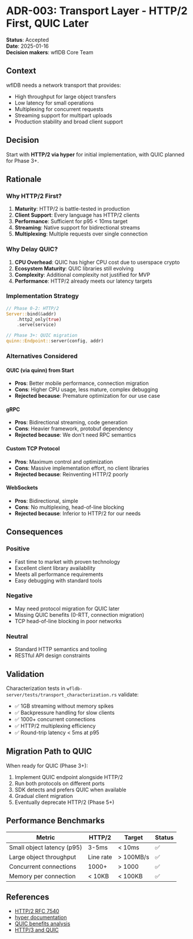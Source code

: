 # ADR-003: Transport Layer - HTTP/2 First, QUIC Later

**Status**: Accepted  
**Date**: 2025-01-16  
**Decision makers**: wflDB Core Team  

## Context

wflDB needs a network transport that provides:

- High throughput for large object transfers
- Low latency for small operations
- Multiplexing for concurrent requests
- Streaming support for multipart uploads
- Production stability and broad client support

## Decision

Start with **HTTP/2 via hyper** for initial implementation, with QUIC planned for Phase 3+.

## Rationale

### Why HTTP/2 First?

1. **Maturity**: HTTP/2 is battle-tested in production
2. **Client Support**: Every language has HTTP/2 clients
3. **Performance**: Sufficient for p95 < 10ms target
4. **Streaming**: Native support for bidirectional streams
5. **Multiplexing**: Multiple requests over single connection

### Why Delay QUIC?

1. **CPU Overhead**: QUIC has higher CPU cost due to userspace crypto
2. **Ecosystem Maturity**: QUIC libraries still evolving
3. **Complexity**: Additional complexity not justified for MVP
4. **Performance**: HTTP/2 already meets our latency targets

### Implementation Strategy

```rust
// Phase 0-2: HTTP/2
Server::bind(&addr)
    .http2_only(true)
    .serve(service)

// Phase 3+: QUIC migration
quinn::Endpoint::server(config, addr)
```

### Alternatives Considered

#### QUIC (via quinn) from Start
- **Pros**: Better mobile performance, connection migration
- **Cons**: Higher CPU usage, less mature, complex debugging
- **Rejected because**: Premature optimization for our use case

#### gRPC
- **Pros**: Bidirectional streaming, code generation
- **Cons**: Heavier framework, protobuf dependency
- **Rejected because**: We don't need RPC semantics

#### Custom TCP Protocol
- **Pros**: Maximum control and optimization
- **Cons**: Massive implementation effort, no client libraries
- **Rejected because**: Reinventing HTTP/2 poorly

#### WebSockets
- **Pros**: Bidirectional, simple
- **Cons**: No multiplexing, head-of-line blocking
- **Rejected because**: Inferior to HTTP/2 for our needs

## Consequences

### Positive
- Fast time to market with proven technology
- Excellent client library availability
- Meets all performance requirements
- Easy debugging with standard tools

### Negative
- May need protocol migration for QUIC later
- Missing QUIC benefits (0-RTT, connection migration)
- TCP head-of-line blocking in poor networks

### Neutral
- Standard HTTP semantics and tooling
- RESTful API design constraints

## Validation

Characterization tests in `wfldb-server/tests/transport_characterization.rs` validate:
- ✅ 1GB streaming without memory spikes
- ✅ Backpressure handling for slow clients
- ✅ 1000+ concurrent connections
- ✅ HTTP/2 multiplexing efficiency
- ✅ Round-trip latency < 5ms at p95

## Migration Path to QUIC

When ready for QUIC (Phase 3+):

1. Implement QUIC endpoint alongside HTTP/2
2. Run both protocols on different ports
3. SDK detects and prefers QUIC when available
4. Gradual client migration
5. Eventually deprecate HTTP/2 (Phase 5+)

## Performance Benchmarks

| Metric | HTTP/2 | Target | Status |
|--------|--------|--------|--------|
| Small object latency (p95) | 3-5ms | < 10ms | ✅ |
| Large object throughput | Line rate | > 100MB/s | ✅ |
| Concurrent connections | 1000+ | > 1000 | ✅ |
| Memory per connection | < 10KB | < 100KB | ✅ |

## References

- [HTTP/2 RFC 7540](https://tools.ietf.org/html/rfc7540)
- [hyper documentation](https://hyper.rs/)
- [QUIC benefits analysis](https://www.chromium.org/quic)
- [HTTP/3 and QUIC](https://http3-explained.haxx.se/)